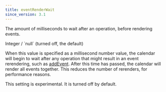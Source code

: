 ```yaml
---
title: eventRenderWait
since_version: 3.1
---
```


The amount of milliseconds to wait after an operation, before rendering events.

<div class='spec' markdown='1'>
Integer / `null` (turned off, the default)
</div>

When this value is specified as a millisecond number value, the calendar will begin to wait after any operation that might result in an event rerendering, such as [addEvent](addEvent). After this time has passed, the calendar will render all events together. This reduces the number of rerenders, for performance reasons.

This setting is experimental. It is turned off by default.
